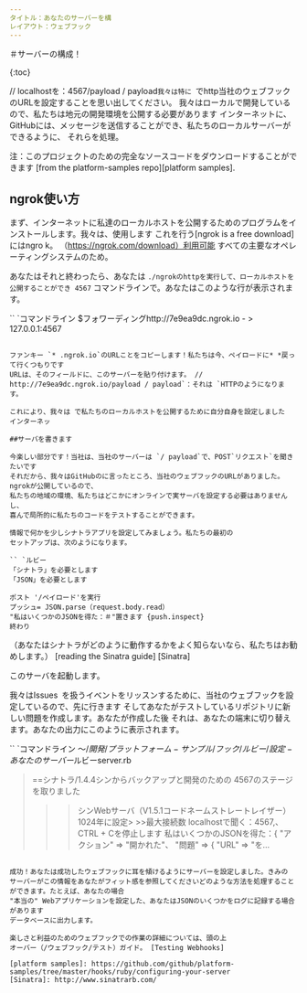 ```yaml
---
タイトル：あなたのサーバーを構
レイアウト：ウェブフック
---
```


＃サーバーの構成！

{:toc}


// localhostを：4567/payload / payload`我々は特に `でhttp当社のウェブフックのURLを設定することを思い出してください。
我々はローカルで開発しているので、私たちは地元の開発環境を公開する必要があります
インターネットに、GitHubには、メッセージを送信することができ、私たちのローカルサーバーができるように、
それらを処理。

注：このプロジェクトのための完全なソースコードをダウンロードすることができます
[from the platform-samples repo][platform samples].

## ngrok使い方

まず、インターネットに私達のローカルホストを公開するためのプログラムをインストールします。我々は、使用します
これを行う[ngrok is a free download]にはngro  k。 （https://ngrok.com/download）利用可能
すべての主要なオペレーティングシステムのため。

あなたはそれと終わったら、あなたは `./ngrokのhttpを実行して、ローカルホストを公開することができ 4567`
コマンドラインで。あなたはこのような行が表示されます。

`` `コマンドライン
$フォワーディングhttp://7e9ea9dc.ngrok.io - > 127.0.0.1:4567
```

ファンキー `* .ngrok.io`のURLことをコピーします！私たちは今、ペイロードに* *戻って行くつもりです
URLは、そのフィールドに、このサーバーを貼り付けます。 // http://7e9ea9dc.ngrok.io/payload / payload`：それは `HTTPのようになります。

これにより、我々は で私たちのローカルホストを公開するために自分自身を設定しました
インターネッ

##サーバを書きます

今楽しい部分です！当社は、当社のサーバーは `/ payload`で、POST`リクエスト`を聞きたいです
それだから、我々はGitHubのに言ったところ、当社のウェブフックのURLがありました。 ngrokが公開しているので、
私たちの地域の環境、私たちはどこかにオンラインで実サーバを設定する必要はありませんし、
喜んで局所的に私たちのコードをテストすることができます。

情報で何かを少しシナトラアプリを設定してみましょう。私たちの最初の
セットアップは、次のようになります。

`` `ルビー
「シナトラ」を必要とします
「JSON」を必要とします

ポスト '/ペイロード'を実行
プッシュ= JSON.parse（request.body.read）
"私はいくつかのJSONを得た：＃"置きます {push.inspect}
終わり
```

（あなたはシナトラがどのように動作するかをよく知らないなら、私たちはお勧めします。） [reading the Sinatra guide] [Sinatra]

このサーバを起動します。

我々はIssues` `を扱うイベントをリッスンするために、当社のウェブフックを設定しているので、先に行きます
そしてあなたがテストしているリポジトリに新しい問題を作成します。あなたが作成した後
それは、あなたの端末に切り替えます。あなたの出力にこのように表示されます。

`` `コマンドライン
$〜/開発/プラットフォーム - サンプル/フック/ルビー/設定 - あなたのサーバー$ルビーserver.rb
> ==シナトラ/1.4.4シンからバックアップと開発のための 4567のステージを取りました
> >>シンWebサーバ（V1.5.1コードネームストレートレイザー）
1024年に設定> >>最大接続数
> >> localhostで聞く：4567,、CTRL + Cを停止します
>私はいくつかのJSONを得た：{ "アクション" => "開かれた"、 "問題" => { "URL" => "を...
```

成功！あなたは成功したウェブフックに耳を傾けるようにサーバーを設定しました。きみの
サーバーがこの情報をあなたがフィット感を参照してくださいどのような方法を処理することができます。たとえば、あなたの場合
"本当の" Webアプリケーションを設定した、あなたはJSONのいくつかをログに記録する場合があります
データベースに出力します。

楽しさと利益のためのウェブフックでの作業の詳細については、頭の上
オーバー（/ウェブフック/テスト）ガイド。 [Testing Webhooks]

[platform samples]: https://github.com/github/platform-samples/tree/master/hooks/ruby/configuring-your-server
[Sinatra]: http://www.sinatrarb.com/
